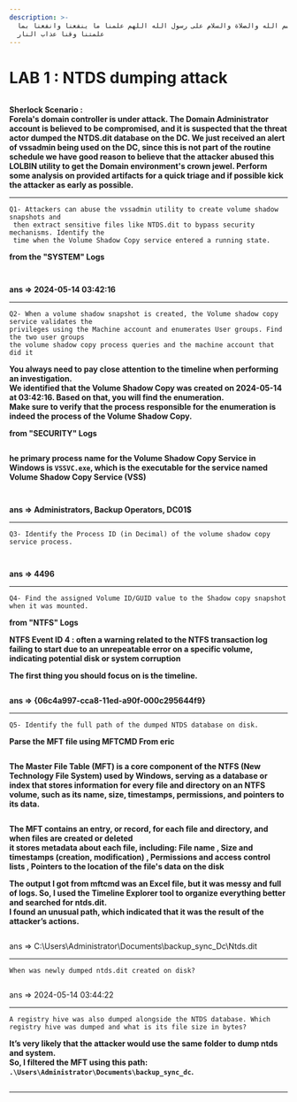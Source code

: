 ```yaml
---
description: >-
  بسم الله والصلاة والسلام على رسول الله اللهم علمنا ما ينفعنا وانفعنا بما
  علمتنا وقنا عذاب النار
---
```


# LAB 1 : NTDS dumping attack

<figure><img src="../.gitbook/assets/Screenshot 2025-10-05 at 13-13-52 .png" alt=""><figcaption></figcaption></figure>

**Sherlock Scenario :** \
**Forela's domain controller is under attack. The Domain Administrator account is believed to be compromised, and it is suspected that the threat actor dumped the NTDS.dit database on the DC. We just received an alert of vssadmin being used on the DC, since this is not part of the routine schedule we have good reason to believe that the attacker abused this LOLBIN utility to get the Domain environment's crown jewel. Perform some analysis on provided artifacts for a quick triage and if possible kick the attacker as early as possible.**

***

```
Q1- Attackers can abuse the vssadmin utility to create volume shadow snapshots and
 then extract sensitive files like NTDS.dit to bypass security mechanisms. Identify the 
 time when the Volume Shadow Copy service entered a running state.
```

**from the "SYSTEM" Logs**

<figure><img src="../.gitbook/assets/Screenshot (2279).png" alt=""><figcaption></figcaption></figure>

<figure><img src="../.gitbook/assets/Screenshot (2278).png" alt=""><figcaption></figcaption></figure>

**ans ⇒ 2024-05-14 03:42:16**

***

```
Q2- When a volume shadow snapshot is created, the Volume shadow copy service validates the
privileges using the Machine account and enumerates User groups. Find the two user groups
the volume shadow copy process queries and the machine account that did it

```



**You always need to pay close attention to the timeline when performing an investigation.**\
**We identified that the Volume Shadow Copy was created on 2024-05-14 at 03:42:16. Based on that, you will find the enumeration.**\
**Make sure to verify that the process responsible for the enumeration is indeed the process of the Volume Shadow Copy.**

**from "SECURITY" Logs**

<figure><img src="../.gitbook/assets/Screenshot (2280).png" alt=""><figcaption></figcaption></figure>

**he primary process name for the Volume Shadow Copy Service in Windows is `VSSVC.exe`, which is the executable for the service named Volume Shadow Copy Service (VSS)**

<figure><img src="../.gitbook/assets/Screenshot (2283).png" alt=""><figcaption></figcaption></figure>

<figure><img src="../.gitbook/assets/Screenshot (2284).png" alt=""><figcaption></figcaption></figure>

**ans ⇒ Administrators, Backup Operators, DC01$**

***

```
Q3- Identify the Process ID (in Decimal) of the volume shadow copy service process.
```

<figure><img src="../.gitbook/assets/Screenshot (2285).png" alt=""><figcaption></figcaption></figure>

<figure><img src="../.gitbook/assets/Screenshot (2286).png" alt=""><figcaption></figcaption></figure>

**ans ⇒ 4496**

***

```
Q4- Find the assigned Volume ID/GUID value to the Shadow copy snapshot when it was mounted.
```

**from "NTFS" Logs**

**NTFS Event ID 4  : often a warning related to the NTFS transaction log failing to start due to an unrepeatable error on a specific volume, indicating potential disk or system corruption**

**The first thing you should focus on is the timeline.**

<figure><img src="../.gitbook/assets/Screenshot (2287).png" alt=""><figcaption></figcaption></figure>

**ans ⇒ {06c4a997-cca8-11ed-a90f-000c295644f9}**

***

```
Q5- Identify the full path of the dumped NTDS database on disk.
```

**Parse the MFT file using MFTCMD From eric**

<figure><img src="../.gitbook/assets/Screenshot (2288).png" alt=""><figcaption></figcaption></figure>

**The Master File Table (MFT) is a core component of the NTFS (New Technology File System) used by Windows, serving as a database or index that stores information for every file and directory on an NTFS volume, such as its name, size, timestamps, permissions, and pointers to its data.**

<figure><img src="../.gitbook/assets/images.png" alt=""><figcaption></figcaption></figure>

**The MFT contains an entry, or record, for each file and directory, and when files are created or deleted**\
**it stores metadata about each file, including: File name , Size and timestamps (creation, modification)  , Permissions and access control lists , Pointers to the location of the file's data on the disk**&#x20;

**The output I got from mftcmd was an Excel file, but it was messy and full of logs. So, I used the Timeline Explorer tool to organize everything better and searched for ntds.dit.**\
**I found an unusual path, which indicated that it was the result of the attacker’s actions.**

<figure><img src="../.gitbook/assets/Screenshot (2289).png" alt=""><figcaption></figcaption></figure>

ans ⇒ C:\Users\Administrator\Documents\backup\_sync\_Dc\Ntds.dit

***

```
When was newly dumped ntds.dit created on disk?
```

<figure><img src="../.gitbook/assets/Screenshot (2290).png" alt=""><figcaption></figcaption></figure>

ans ⇒ 2024-05-14 03:44:22

***

```
A registry hive was also dumped alongside the NTDS database. Which registry hive was dumped and what is its file size in bytes?
```

**It’s very likely that the attacker would use the same folder to dump ntds and system.**\
**So, I filtered the MFT using this path: `.\Users\Administrator\Documents\backup_sync_dc`.**

<figure><img src="../.gitbook/assets/Screenshot (2291).png" alt=""><figcaption></figcaption></figure>

***
